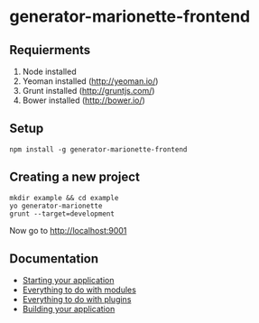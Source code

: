 generator-marionette-frontend
==============

## Requierments

1. Node installed
2. Yeoman installed (http://yeoman.io/)
3. Grunt installed (http://gruntjs.com/)
4. Bower installed (http://bower.io/)

## Setup
```
npm install -g generator-marionette-frontend
```

## Creating a new project

```
mkdir example && cd example
yo generator-marionette
grunt --target=development
```

Now go to [http://localhost:9001](http://localhost:9001)

## Documentation

* [Starting your application](docs/01_application.md)
* [Everything to do with modules](docs/02_module.md)
* [Everything to do with plugins](docs/03_plugin.md)
* [Building your application](docs/04_building.md)